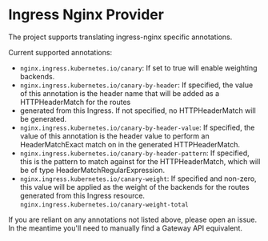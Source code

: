 # Ingress Nginx Provider

The project supports translating ingress-nginx specific annotations.

Current supported annotations:

- `nginx.ingress.kubernetes.io/canary`: If set to true will enable weighting backends.
- `nginx.ingress.kubernetes.io/canary-by-header`: If specified, the value of this annotation is the header name that will be added as a HTTPHeaderMatch for the routes
- generated from this Ingress. If not specified, no HTTPHeaderMatch will be generated.
- `nginx.ingress.kubernetes.io/canary-by-header-value`: If specified, the value of this annotation is the header value to perform an HeaderMatchExact match on in the generated HTTPHeaderMatch.
- `nginx.ingress.kubernetes.io/canary-by-header-pattern`: If specified, this is the pattern to match against for the HTTPHeaderMatch, which will be of type HeaderMatchRegularExpression.
- `nginx.ingress.kubernetes.io/canary-weight`: If specified and non-zero, this value will be applied as the weight of the backends for the routes generated from this Ingress resource.
`nginx.ingress.kubernetes.io/canary-weight-total`

If you are reliant on any annotations not listed above, please open an issue. In the meantime you'll need to manually find a Gateway API equivalent.